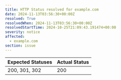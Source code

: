 ```yaml
---
title: HTTP Status resolved for example.com
date: 2024-11-13T03:56:30+00:00Z
resolved: True
resolvedWhen: 2024-11-13T03:56:30+00:00Z
resolvedStartTime: 2024-10-25T21:09:43.191474+00:00
severity: notice
affected:
  - example.com
section: issue
---
```


| Expected Statuses | Actual Status  |
|-------------------|----------------|
| 200, 301, 302 | 200 |
